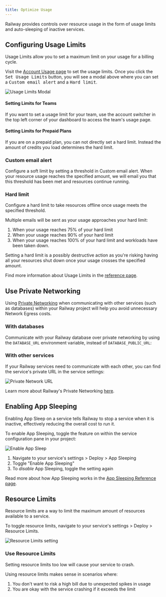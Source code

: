 ```yaml
---
title: Optimize Usage
---
```


Railway provides controls over resource usage in the form of usage limits and auto-sleeping of inactive services.

## Configuring Usage Limits

Usage Limits allow you to set a maximum limit on your usage for a billing cycle.

Visit the <a href="https://railway.app/account/usage" target="_blank">Account Usage page</a> to set the usage limits. Once you click the <kbd>Set Usage Limits</kbd> button, you will see a modal above where you can set a <kbd>Custom email alert</kbd> and a <kbd>Hard limit</kbd>.

<Image src="https://res.cloudinary.com/railway/image/upload/v1694775828/usage-limits_hzv9ee.png" alt="Usage Limits Modal" layout="responsive" width={1252} height={1150} />

#### Setting Limits for Teams

If you want to set a usage limit for your team, use the account switcher in the top left corner of your dashboard to access the team's usage page.

#### Setting Limits for Prepaid Plans

If you are on a prepaid plan, you can not directly set a hard limit. Instead the amount of credits you load determines the hard limit.

### Custom email alert

Configure a soft limit by setting a threshold in Custom email alert. When your resource usage reaches the specified amount, we will email you that this threshold has been met and resources continue running.

### Hard limit

Configure a hard limit to take resources offline once usage meets the specified threshold.

Multiple emails will be sent as your usage approaches your hard limit:

1. When your usage reaches 75% of your hard limit
2. When your usage reaches 90% of your hard limit
3. When your usage reaches 100% of your hard limit and workloads have been taken down.

<Banner variant="danger">Setting a hard limit is a possibly destructive action as you're risking having all your resources shut down once your usage crosses the specified amount.</Banner>

Find more information about Usage Limits in the [reference page](/reference/usage-limits).

## Use Private Networking

Using [Private Networking](/guides/private-networking) when communicating with other services (such as databases) within your Railway project will help you avoid unnecessary Network Egress costs.

### With databases

Communicate with your Railway database over private networking by using the `DATABASE_URL` environment variable, instead of `DATABASE_PUBLIC_URL`:


### With other services

If your Railway services need to communicate with each other, you can find the service's private URL in the service settings:

<Image src="https://res.cloudinary.com/railway/image/upload/v1715870638/docs/privnet-services_iyqsgd.png" alt="Private Network URL" layout="responsive" width={758} height={573} />

Learn more about Railway's Private Networking [here](/guides/private-networking).

## Enabling App Sleeping

Enabling App Sleep on a service tells Railway to stop a service when it is inactive, effectively reducing the overall cost to run it.

To enable App Sleeping, toggle the feature on within the service configuration pane in your project:

<Image src="https://res.cloudinary.com/railway/image/upload/v1696548703/docs/scale-to-zero/appSleep_ksaewp.png"
alt="Enable App Sleep"
layout="intrinsic"
width={700} height={460} quality={100} />

1. Navigate to your service's settings > Deploy > App Sleeping
2. Toggle "Enable App Sleeping"
3. To _disable_ App Sleeping, toggle the setting again

Read more about how App Sleeping works in the [App Sleeping Reference page](/reference/app-sleeping).

## Resource Limits

Resource limits are a way to limit the maximum amount of resources available to a service.

To toggle resource limits, navigate to your service's settings > Deploy > Resource Limits.

<Image
  src="https://res.cloudinary.com/railway/image/upload/v1721917970/resource-limits.png"
  alt="Resource Limits setting"
  layout="intrinsic"
  width={1298}
  height={658}
  quality={80}
/>

### Use Resource Limits

<Banner variant="warning">
Setting resource limits too low will cause your service to crash.
</Banner>

Using resource limits makes sense in scenarios where:

1. You don't want to risk a high bill due to unexpected spikes in usage
2. You are okay with the service crashing if it exceeds the limit
